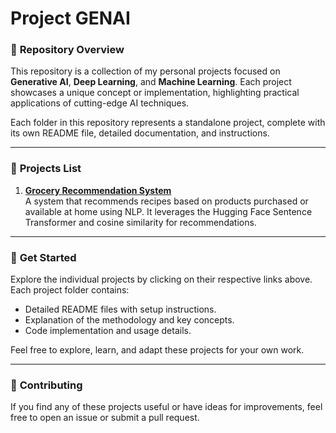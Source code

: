 # Project GENAI  

### 🧠 **Repository Overview**  
This repository is a collection of my personal projects focused on **Generative AI**, **Deep Learning**, and **Machine Learning**. Each project showcases a unique concept or implementation, highlighting practical applications of cutting-edge AI techniques.  

Each folder in this repository represents a standalone project, complete with its own README file, detailed documentation, and instructions.  

---

### 📂 **Projects List**  

1. **[Grocery Recommendation System](./Recommendation_System/src)**  
   A system that recommends recipes based on products purchased or available at home using NLP. It leverages the Hugging Face Sentence Transformer and cosine similarity for recommendations.  

---

### 🚀 **Get Started**  
Explore the individual projects by clicking on their respective links above. Each project folder contains:  
- Detailed README files with setup instructions.  
- Explanation of the methodology and key concepts.  
- Code implementation and usage details.  

Feel free to explore, learn, and adapt these projects for your own work.  

---

### 🤝 **Contributing**  
If you find any of these projects useful or have ideas for improvements, feel free to open an issue or submit a pull request.  
